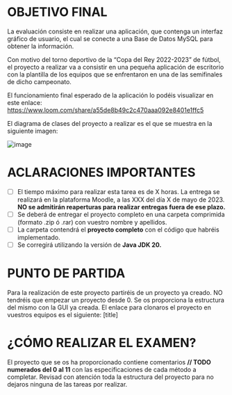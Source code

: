 # OBJETIVO FINAL
La evaluación consiste en realizar una aplicación, que contenga un interfaz gráfico de usuario, el cual se conecte a una Base de Datos MySQL para obtener la información.

Con motivo del torno deportivo de la “Copa del Rey 2022-2023” de fútbol, el proyecto a realizar va a consistir en una pequeña aplicación de escritorio con la plantilla de los equipos que se enfrentaron en una de las semifinales de dicho campeonato.

El funcionamiento final esperado de la aplicación lo podéis visualizar en este enlace: 
https://www.loom.com/share/a55de8b49c2c470aaa092e8401e1ffc5

El diagrama de clases del proyecto a realizar es el que se muestra en la siguiente imagen:

![image](https://user-images.githubusercontent.com/5580416/233011753-80373e9a-ab5b-40bd-a2e3-3cfe608634e2.png)


# ACLARACIONES IMPORTANTES
  -	[ ] El tiempo máximo para realizar esta tarea es de X horas. La entrega se realizará en la plataforma Moodle, a las XXX del día X de mayo de 2023. **NO se admitirán reaperturas para realizar entregas fuera de ese plazo.** 
  -	[ ] Se deberá de entregar el proyecto completo en una carpeta comprimida (formato .zip ó .rar) con vuestro nombre y apellidos.
  -	[ ] La carpeta contendrá el **proyecto completo** con el código que habréis implementado.
  -	[ ] Se corregirá utilizando la versión de **Java JDK 20.**

# PUNTO DE PARTIDA
Para la realización de este proyecto partiréis de un proyecto ya creado. NO tendréis que empezar un proyecto desde 0. Se os proporciona la estructura del mismo con la GUI ya creada. 
El enlace para clonaros el proyecto en vuestros equipos es el siguiente:
[title] 


# ¿CÓMO REALIZAR EL EXAMEN?
El proyecto que se os ha proporcionado contiene comentarios **// TODO numerados del 0 al 11** con las especificaciones de cada método a completar. 
Revisad con atención toda la estructura del proyecto para no dejaros ninguna de las tareas por realizar.

